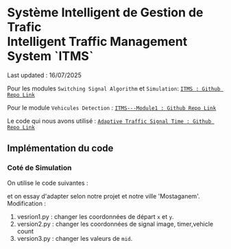 <H1>
Système Intelligent de Gestion de Trafic <br>
Intelligent Traffic Management System `ITMS`
</H1>

Last updated : 16/07/2025

Pour les modules `Switching Signal Algorithm` et `Simulation`:
[`ITMS : Github Repo Link`](https://github.com/Ha-lm31/ITMS.git)

Pour le module `Vehicules Detection` : 
[`ITMS---Module1 : Github Repo Link`](https://github.com/Ha-lm31/ITMS---Module1.git)

Le code qui nous avons utilisé : 
[`Adaptive Traffic Signal Time : Github Repo Link`](https://github.com/mihir-m-gandhi/Adaptive-Traffic-Signal-Timer.git)

<h2> Implémentation du code </h2>

<h3> Coté de Simulation </h3>
On utilise le code suivantes : 

et  on essay d'adapter selon notre projet et notre ville 'Mostaganem'.
Modification : 
1. vesrion1.py : changer les coordonnées de départ `x` et `y`.
2. version2.py : changer les coordonnées de signal image, timer,vehicle count
3. version3.py : changer les valeurs de `mid`.